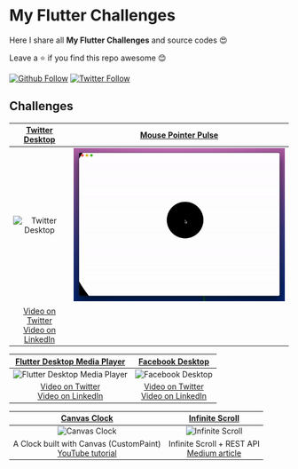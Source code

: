 # My Flutter Challenges

Here I share all **My Flutter Challenges** and source codes 😍

Leave a ⭐ if you find this repo awesome 😊

[![Github Follow](https://img.shields.io/github/followers/e200?style=social)](https://github.com/e200)
[![Twitter Follow](https://img.shields.io/twitter/follow/iam_e200?style=social)](https://twitter.com/iam_e200)

## Challenges

|[Twitter Desktop](twitter_desktop)|[Mouse Pointer Pulse](animated_mouse_pointer)|
|:-:|:-:|
|![Twitter Desktop](twitter_desktop/screenshots/screenshot.gif)|![Mouse Pointer Pulse](animated_mouse_pointer/screenshots/screenshot.gif)|
|[Video on Twitter](https://twitter.com/iam_e200/status/1284572118206656513)<br>[Video on LinkedIn](https://www.linkedin.com/posts/iam-e200_flutter-flutterdesktop-flutterangola-activity-6690341558543228928-3VeJ)|

|[Flutter Desktop Media Player](flutter_desktop_media_player)|[Facebook Desktop](facebook_desktop)|
|:-:|:-:|
|![Flutter Desktop Media Player](flutter_desktop_media_player/screenshots/screenshot.gif)|![Facebook Desktop](facebook_desktop/screenshots/screenshot.gif)|
|[Video on Twitter](https://twitter.com/iam_e200/status/1277334514092605440)<br>[Video on LinkedIn](https://www.linkedin.com/feed/update/urn:li:activity:6682540431596654592/)|[Video on Twitter](https://twitter.com/iam_e200/status/1276417956638003200)<br>[Video on LinkedIn](https://www.linkedin.com/feed/update/urn:li:activity:6683107918067335168/)|

|[Canvas Clock](clock)|[Infinite Scroll](infinite_scroll)|
|:-:|:-:|
|![Canvas Clock](clock/screenshots/screenshot.gif)|![Infinite Scroll](infinite_scroll/screenshots/screenshot.gif)|
|A Clock built with Canvas (CustomPaint)<br>[YouTube tutorial](https://youtu.be/fchEcBc2D8A)|Infinite Scroll + REST API<br>[Medium article](https://medium.com/@e200/flutter-infinite-scroll-with-rest-api-2b11f64b9d02)|
